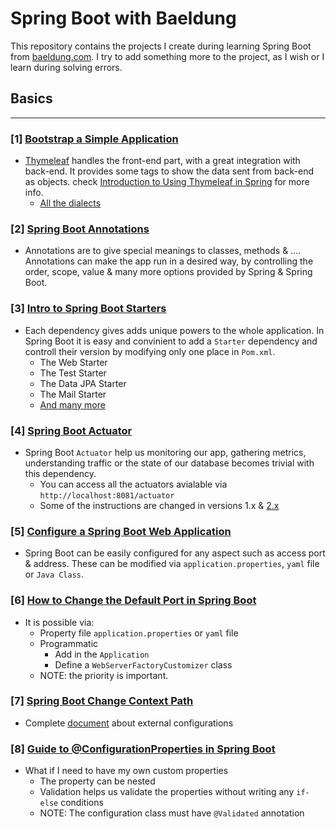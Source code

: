 # Spring Boot with Baeldung
This repository contains the projects I create during learning Spring Boot from [baeldung.com](https://www.baeldung.com/spring-boot). I try to add something more to the project, as I wish or I learn during solving errors.

## Basics
-----------------------
### [1] [Bootstrap a Simple Application](https://www.baeldung.com/spring-boot-start)
- [Thymeleaf](https://www.thymeleaf.org/) handles the front-end part, with a great integration with back-end. It provides some tags to show the data sent from back-end as objects. check [Introduction to Using Thymeleaf in Spring](https://www.baeldung.com/thymeleaf-in-spring-mvc) for more info.
	- [All the dialects](https://www.thymeleaf.org/doc/articles/standarddialect5minutes.html)

### [2] [Spring Boot Annotations](https://www.baeldung.com/spring-boot-annotations)
- Annotations are to give special meanings to classes, methods & .... Annotations can make the app run in a desired way, by controlling the order, scope, value & many more options provided by Spring & Spring Boot.

### [3] [Intro to Spring Boot Starters](https://www.baeldung.com/spring-boot-starters)
- Each dependency gives adds unique powers to the whole application. In Spring Boot it is easy and convinient to add a `Starter` dependency and controll their version by modifying only one place in `Pom.xml`.
	- The Web Starter
	- The Test Starter
	- The Data JPA Starter
	- The Mail Starter
	- [And many more](https://github.com/spring-projects/spring-boot/tree/master/spring-boot-project/spring-boot-starters)

### [4] [Spring Boot Actuator](https://www.baeldung.com/spring-boot-actuators)
- Spring Boot `Actuator` help us monitoring our app, gathering metrics, understanding traffic or the state of our database becomes trivial with this dependency.
	- You can access all the actuators avialable via `http://localhost:8081/actuator`
	- Some of the instructions are changed in versions 1.x & [2.x](https://docs.spring.io/spring-boot/docs/2.0.x/actuator-api/html/)


### [5] [Configure a Spring Boot Web Application](https://www.baeldung.com/spring-boot-application-configuration)
- Spring Boot can be easily configured for any aspect such as access port & address. These can be modified via `application.properties`, `yaml` file or `Java Class`.


### [6] [How to Change the Default Port in Spring Boot](https://www.baeldung.com/spring-boot-change-port)
- It is possible via:
	- Property file `application.properties` or `yaml` file
	- Programmatic
		- Add in the `Application`
		- Define a `WebServerFactoryCustomizer` class
	- NOTE: the priority is important.


### [7] [Spring Boot Change Context Path](https://www.baeldung.com/spring-boot-context-path)
- Complete [document](https://docs.spring.io/spring-boot/docs/current/reference/html/boot-features-external-config.html) about external configurations


### [8] [Guide to @ConfigurationProperties in Spring Boot](https://www.baeldung.com/configuration-properties-in-spring-boot)
- What if I need to have my own custom properties
	- The property can be nested
	- Validation helps us validate the properties without writing any `if-else` conditions
	- NOTE: The configuration class must have `@Validated` annotation